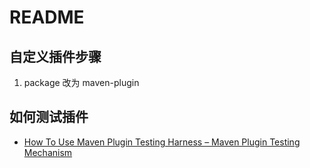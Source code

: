 # README

## 自定义插件步骤

1. package 改为 maven-plugin

## 如何测试插件

- [How To Use Maven Plugin Testing Harness – Maven Plugin Testing Mechanism](https://maven.apache.org/plugin-testing/maven-plugin-testing-harness/getting-started/index.html)
